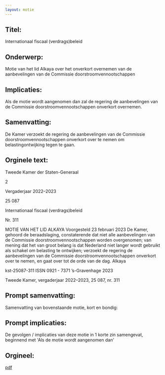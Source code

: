 ```yaml
---
layout: motie
---
```

## Titel:
Internationaal fiscaal (verdrags)beleid
## Onderwerp:
Motie van het lid Alkaya over het onverkort overnemen van de aanbevelingen van de Commissie doorstroomvennootschappen
## Implicaties:

Als de motie wordt aangenomen dan zal de regering de aanbevelingen van de Commissie doorstroomvennootschappen onverkort overnemen.
## Samenvatting:

De Kamer verzoekt de regering de aanbevelingen van de Commissie doorstroomvennootschappen onverkort over te nemen om belastingontwijking tegen te gaan.
## Orginele text:


Tweede Kamer der Staten-Generaal

2

Vergaderjaar 2022–2023

25 087

Internationaal fiscaal (verdrags)beleid

Nr. 311

MOTIE VAN HET LID ALKAYA
Voorgesteld 23 februari 2023
De Kamer,
gehoord de beraadslaging,
constaterende dat niet alle aanbevelingen van de Commissie doorstroomvennootschappen worden overgenomen;
van mening dat het van groot belang is dat Nederland niet langer wordt
gebruikt als schakel om belasting te ontwijken;
verzoekt de regering de aanbevelingen van de Commissie doorstroomvennootschappen onverkort over te nemen,
en gaat over tot de orde van de dag.
Alkaya

kst-25087-311
ISSN 0921 - 7371
’s-Gravenhage 2023

Tweede Kamer, vergaderjaar 2022–2023, 25 087, nr. 311


## Prompt samenvatting:
Samenvatting van bovenstaande motie, kort en bondig:


## Prompt implicaties:
De gevolgen / implicaties van deze motie in 1 korte zin samengevat, beginnend met 'Als de motie wordt aangenomen dan' 

## Orgineel:
[pdf](https://gegevensmagazijn.tweedekamer.nl/OData/v4/2.0/Document(210f0cc8-24af-422a-b55a-e24623705899)/resource)

